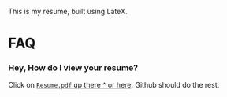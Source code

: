 This is my resume, built using LateX. 

# FAQ

### Hey, How do I view your resume?
Click on [`Resume.pdf` up there ^ or here](Resume.pdf). Github should do the rest.
